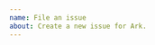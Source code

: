 ```yaml
---
name: File an issue
about: Create a new issue for Ark.
---
```


<!--

Thanks for taking the time to file an issue!

While Ark aims to be a multi-IDE project, its main target is the Positron IDE (https://github.com/posit-dev/positron) and we coordinate all bug reports and feature requests relevant for Positron in its Github issues page. Please consider posting your issue at https://github.com/posit-dev/positron/issues.

Examples of issues that should be posted to the Ark repository:

- Internal tasks and refactoring.
- Issues and feature requests that only concern Jupyter applications and that do not affect Positron.

Examples of issues that should be posted to the Positron repository:

- Issues and feature requests to components of Ark that directly affect the experience in Positron, such as LSP support.
- RStudio API support.

-->
